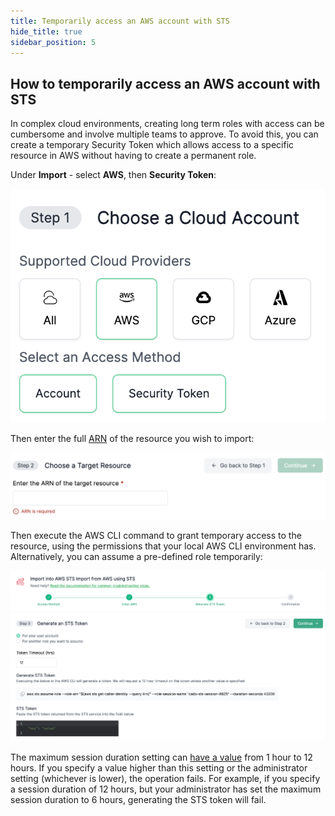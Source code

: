 ```yaml
---
title: Temporarily access an AWS account with STS
hide_title: true
sidebar_position: 5
---
```


## How to temporarily access an AWS account with STS
In complex cloud environments, creating long term roles with access can be cumbersome and involve multiple teams to approve. To avoid this, you can create a temporary Security Token which allows access to a specific resource in AWS without having to create a permanent role.


Under **Import** - select **AWS**, then **Security Token**:

![Security Token](/img/security-token.png)

Then enter the full [ARN](https://docs.aws.amazon.com/IAM/latest/UserGuide/reference-arns.html) of the resource you wish to import:

![ARN](/img/arn.png)

Then execute the AWS CLI command to grant temporary access to the resource, using the permissions that your local AWS CLI environment has. Alternatively, you can assume a pre-defined role temporarily:

![Assume Role](/img/assume-role.png)

The maximum session duration setting can [have a value](https://awscli.amazonaws.com/v2/documentation/api/latest/reference/sts/assume-role.html) from 1 hour to 12 hours. If you specify a value higher than this setting or the administrator setting (whichever is lower), the operation fails. For example, if you specify a session duration of 12 hours, but your administrator has set the maximum session duration to 6 hours, generating the STS token will fail.
